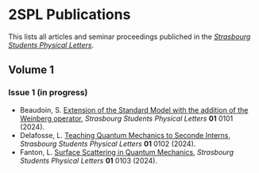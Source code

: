 # 2SPL Publications

This lists all articles and seminar proceedings publiched in the [*Strasbourg Students Physical Letters*](journal.md).

## Volume 1

### Issue 1 (in progress)

- Beaudoin, S. [Extension of the Standard Model with the addition of the Weinberg operator](2spl_010101.pdf), *Strasbourg Students Physical Letters* **01** 0101 (2024). 
- Delafosse, L. [Teaching Quantum Mechanics to Seconde Interns](2spl_010102.pdf), *Strasbourg Students Physical Letters* **01** 0102 (2024).
- Fanton, L. [Surface Scattering in Quantum Mechanics](2spl_010103.pdf), *Strasbourg Students Physical Letters* **01** 0103 (2024).
